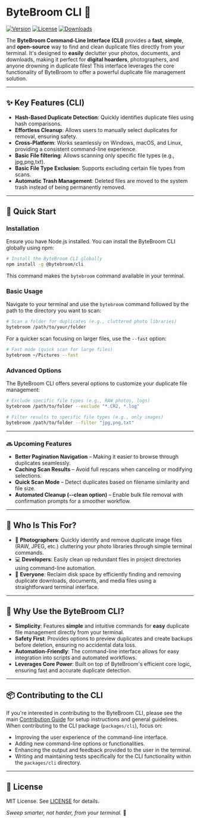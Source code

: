 # ByteBroom CLI 🧹

[![Version](https://img.shields.io/npm/v/@bytebroom/cli)](https://www.npmjs.com/package/@bytebroom/cli) [![License](https://img.shields.io/badge/license-MIT-green)](../LICENSE) [![Downloads](https://img.shields.io/npm/dt/@bytebroom/cli)](https://www.npmjs.com/package/@bytebroom/cli)

The **ByteBroom Command-Line Interface (CLI)** provides a **fast**, **simple**, and **open-source** way to find and clean duplicate files directly from your terminal. It's designed to **easily** declutter your photos, documents, and downloads, making it perfect for **digital hoarders**, photographers, and anyone drowning in duplicate files! This interface leverages the core functionality of ByteBroom to offer a powerful duplicate file management solution.

---

## ✨ **Key Features (CLI)**

- **Hash-Based Duplicate Detection**: Quickly identifies duplicate files using hash comparisons.
- **Effortless Cleanup**: Allows users to manually select duplicates for removal, ensuring safety.
- **Cross-Platform**: Works seamlessly on Windows, macOS, and Linux, providing a consistent command-line experience.
- **Basic File filtering**: Allows scanning only specific file types (e.g., jpg,png,txt).
- **Basic File Type Exclusion**: Supports excluding certain file types from scans.
- **Automatic Trash Management**: Deleted files are moved to the system trash instead of being permanently removed.

---

## 🚀 **Quick Start**

### **Installation**

Ensure you have Node.js installed. You can install the ByteBroom CLI globally using npm:

```bash
# Install the ByteBroom CLI globally
npm install -g @bytebroom/cli
```

This command makes the `bytebroom` command available in your terminal.

### **Basic Usage**

Navigate to your terminal and use the `bytebroom` command followed by the path to the directory you want to scan:

```bash
# Scan a folder for duplicates (e.g., cluttered photo libraries)
bytebroom /path/to/your/folder
```

For a quicker scan focusing on larger files, use the `--fast` option:

```bash
# Fast mode (quick scan for large files)
bytebroom ~/Pictures --fast
```

### **Advanced Options**

The ByteBroom CLI offers several options to customize your duplicate file management:

```bash
# Exclude specific file types (e.g., RAW photos, logs)
bytebroom /path/to/folder --exclude "*.CR2, *.log"
```

```bash
# Filter results to specific file types (e.g., only images)
bytebroom /path/to/folder --filter "jpg,png,txt"
```

-----

### 🔜 Upcoming Features
- **Better Pagination Navigation** – Making it easier to browse through duplicates seamlessly.
- **Caching Scan Results** – Avoid full rescans when canceling or modifying selections.
- **Quick Scan Mode** – Detect duplicates based on filename similarity and file size.
- **Automated Cleanup (--clean option)** – Enable bulk file removal with confirmation prompts for a smoother workflow.

-----

## 🔧 **Who Is This For?**

  - 📸 **Photographers**: Quickly identify and remove duplicate image files (RAW, JPEG, etc.) cluttering your photo libraries through simple terminal commands.
  - 💻 **Developers**: Easily clean up redundant files in project directories using command-line automation.
  - 📁 **Everyone**: Reclaim disk space by efficiently finding and removing duplicate downloads, documents, and media files using a straightforward terminal interface.

-----

## 🌟 **Why Use the ByteBroom CLI?**

  - **Simplicity**: Features **simple** and intuitive commands for **easy** duplicate file management directly from your terminal.
  - **Safety First**: Provides options to preview duplicates and create backups before deletion, ensuring no accidental data loss.
  - **Automation-Friendly**: The command-line interface allows for easy integration into scripts and automated workflows.
  - **Leverages Core Power**: Built on top of ByteBroom's efficient core logic, ensuring fast and accurate duplicate detection.

-----

## 📦 **Contributing to the CLI**

If you're interested in contributing to the ByteBroom CLI, please see the main [Contribution Guide](../../CONTRIBUTING.md) for setup instructions and general guidelines. When contributing to the CLI package (`packages/cli`), focus on:

  - Improving the user experience of the command-line interface.
  - Adding new command-line options or functionalities.
  - Enhancing the output and feedback provided to the user in the terminal.
  - Writing and maintaining tests specifically for the CLI functionality within the `packages/cli` directory.

-----

## 📄 **License**

MIT License. See [LICENSE](../../LICENSE) for details.

*Sweep smarter, not harder, from your terminal.* 🧹